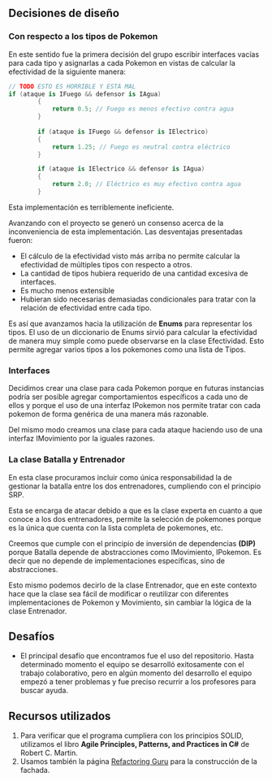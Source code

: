 ## Decisiones de diseño

### Con respecto a los tipos de Pokemon
En este sentido fue la primera decisión del grupo escribir interfaces vacías para cada tipo y asignarlas a cada Pokemon en vistas de calcular la efectividad de la siguiente manera:

```csharp
// TODO ESTO ES HORRIBLE Y ESTÁ MAL 
if (ataque is IFuego && defensor is IAgua)
        {
            return 0.5; // Fuego es menos efectivo contra agua
        }
        
        if (ataque is IFuego && defensor is IElectrico)
        {
            return 1.25; // Fuego es neutral contra eléctrico
        }

        if (ataque is IElectrico && defensor is IAgua)
        {
            return 2.0; // Eléctrico es muy efectivo contra agua
        }
```
Esta implementación es terriblemente ineficiente.

Avanzando con el proyecto se generó un consenso acerca de la inconveniencia de esta implementación. Las desventajas presentadas fueron:

- El cálculo de la efectividad visto más arriba no permite calcular la efectividad de múltiples tipos con respecto a otros.
- La cantidad de tipos hubiera requerido de una cantidad excesiva de interfaces.
- Es mucho menos extensible
- Hubieran sido necesarias demasiadas condicionales para tratar con la relación de efectividad entre cada tipo.

Es así que avanzamos hacia la utilización de **Enums** para representar los tipos. El uso de un diccionario de Enums sirvió para calcular la efectividad de manera muy simple como puede observarse en la clase Efectividad. Esto permite agregar varios tipos a los pokemones como una lista de Tipos.

### Interfaces

Decidimos crear una clase para cada Pokemon porque en futuras instancias podría ser posible agregar comportamientos específicos a cada uno de ellos y porque el uso de una interfaz IPokemon nos permite tratar con cada pokemon de forma genérica de una manera más razonable.

Del mismo modo creamos una clase para cada ataque haciendo uso de una interfaz IMovimiento por la iguales razones. 

### La clase Batalla y Entrenador

En esta clase procuramos incluir como única responsabilidad la de gestionar la batalla entre los dos entrenadores, cumpliendo con el principio SRP. 

Esta se encarga de atacar debido a que es la clase experta en cuanto a que conoce a los dos entrenadores, permite la selección de pokemones porque es la única que cuenta con la lista completa de pokemones, etc.

Creemos que cumple con el principio de inversión de dependencias **(DIP)** porque Batalla depende de abstracciones como IMovimiento, IPokemon. Es decir que no depende de implementaciones específicas, sino de abstracciones. 

Esto mismo podemos decirlo de la clase Entrenador, que en este contexto hace que la clase sea fácil de modificar o reutilizar con diferentes implementaciones de Pokemon y Movimiento, sin cambiar la lógica de la clase Entrenador.

## Desafíos
- El principal desafío que encontramos fue el uso del repositorio. Hasta determinado momento el equipo se desarrolló exitosamente con el trabajo colaborativo, pero en algún momento del desarrollo el equipo empezó a tener problemas y fue preciso recurrir a los profesores para buscar ayuda.

## Recursos utilizados
1. Para verificar que el programa cumpliera  con los principios SOLID, utilizamos el libro **Agile Principles, Patterns, and Practices in C#** de Robert C. Martin.
2. Usamos también la página [Refactoring Guru](https://refactoring.guru) para la construcción de la fachada.
